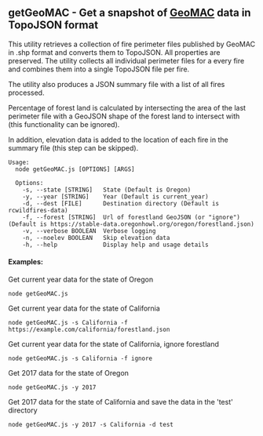 ## getGeoMAC - Get a snapshot of [GeoMAC](https://www.geomac.gov/) data in TopoJSON format

This utility retrieves a collection of fire perimeter files published by GeoMAC in .shp format and converts
them to TopoJSON. All properties are preserved. The utility collects all individual perimeter files for a every fire and combines them
into a single TopoJSON file per fire.

The utility also produces a JSON summary file with a list of
all fires processed.

Percentage of forest land is calculated by intersecting the area of the last perimeter file with a GeoJSON shape of the forest land to intersect with (this functionality can be ignored).

In addition, elevation data is added to the location of
each fire in the summary file (this step can be skipped).

```
Usage:
  node getGeoMAC.js [OPTIONS] [ARGS]

  Options:
    -s, --state [STRING]   State (Default is Oregon)
    -y, --year [STRING]    Year (Default is current_year)
    -d, --dest [FILE]      Destination directory (Default is rcwildfires-data)
    -f, --forest [STRING]  Url of forestland GeoJSON (or "ignore") (Default is https://stable-data.oregonhowl.org/oregon/forestland.json)
    -v, --verbose BOOLEAN  Verbose logging
    -n, --noelev BOOLEAN   Skip elevation data
    -h, --help             Display help and usage details
```
#### Examples:

Get current year data for the state of Oregon
```
node getGeoMAC.js
```
Get current year data for the state of California
```
node getGeoMAC.js -s California -f https://example.com/california/forestland.json
```
Get current year data for the state of California, ignore forestland
```
node getGeoMAC.js -s California -f ignore
```
Get 2017 data for the state of Oregon
```
node getGeoMAC.js -y 2017
```
Get 2017 data for the state of California and save the data in the 'test' directory
```
node getGeoMAC.js -y 2017 -s California -d test
```
